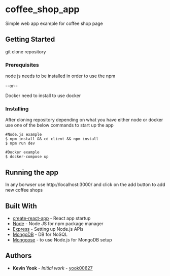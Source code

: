 # coffee_shop_app

Simple web app example for coffee shop page

## Getting Started

git clone repository

### Prerequisites

node js needs to be installed in order to use the npm

--or--

Docker need to install to use docker


### Installing

After cloning repository depending on what you have either node or docker use one of the below commands to start up the app

```
#Node.js example
$ npm install && cd client && npm install
$ npm run dev
```


```
#Docker example
$ docker-compose up
```


## Running the app

In any borwser use http://localhost:3000/ and click on the add button to add new coffee shops


## Built With

* [create-react-app](https://github.com/facebook/create-react-app) - React app startup
* [Node](https://github.com/nodejs/node) - Node JS for npm package manager
* [Express](https://github.com/expressjs/express) - Setting up Node.js APIs
* [MongoDB](https://github.com/mongodb/mongo) - DB for NoSQL
* [Mongoose](https://github.com/Automattic/mongoose) - to use Node.js for MongoDB setup


## Authors

* **Kevin Yook** - *Initial work* - [yook00627](https://github.com/yook00627)
